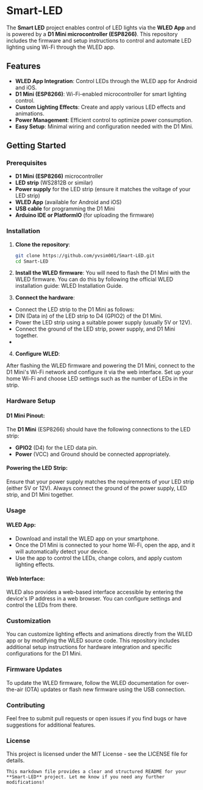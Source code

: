 # Smart-LED

The **Smart LED** project enables control of LED lights via the **WLED App** and is powered by a **D1 Mini microcontroller (ESP8266)**. This repository includes the firmware and setup instructions to control and automate LED lighting using Wi-Fi through the WLED app.

## Features

- **WLED App Integration**: Control LEDs through the WLED app for Android and iOS.
- **D1 Mini (ESP8266)**: Wi-Fi-enabled microcontroller for smart lighting control.
- **Custom Lighting Effects**: Create and apply various LED effects and animations.
- **Power Management**: Efficient control to optimize power consumption.
- **Easy Setup**: Minimal wiring and configuration needed with the D1 Mini.

## Getting Started

### Prerequisites

- **D1 Mini (ESP8266)** microcontroller
- **LED strip** (WS2812B or similar)
- **Power supply** for the LED strip (ensure it matches the voltage of your LED strip)
- **WLED App** (available for Android and iOS)
- **USB cable** for programming the D1 Mini
- **Arduino IDE or PlatformIO** (for uploading the firmware)

### Installation

1. **Clone the repository**:
   ```bash
   git clone https://github.com/yvsim001/Smart-LED.git
   cd Smart-LED
   ```

2. **Install the WLED firmware**: You will need to flash the D1 Mini with the WLED firmware. You can do this by following the official WLED installation guide: WLED Installation Guide.

3. **Connect the hardware**:

* Connect the LED strip to the D1 Mini as follows:
* DIN (Data in) of the LED strip to D4 (GPIO2) of the D1 Mini.
* Power the LED strip using a suitable power supply (usually 5V or 12V).
* Connect the ground of the LED strip, power supply, and D1 Mini together.
* 
4. **Configure WLED**:

After flashing the WLED firmware and powering the D1 Mini, connect to the D1 Mini's Wi-Fi network and configure it via the web interface.
Set up your home Wi-Fi and choose LED settings such as the number of LEDs in the strip.


### Hardware Setup

#### D1 Mini Pinout:
The **D1 Mini** (ESP8266) should have the following connections to the LED strip:
  * **GPIO2** (D4) for the LED data pin.
  * **Power** (VCC) and Ground should be connected appropriately.

#### Powering the LED Strip:

Ensure that your power supply matches the requirements of your LED strip (either 5V or 12V).
Always connect the ground of the power supply, LED strip, and D1 Mini together.


### Usage
#### WLED App:

* Download and install the WLED app on your smartphone.
* Once the D1 Mini is connected to your home Wi-Fi, open the app, and it will automatically detect your device.
* Use the app to control the LEDs, change colors, and apply custom lighting effects.

#### Web Interface:

WLED also provides a web-based interface accessible by entering the device's IP address in a web browser. You can configure settings and control the LEDs from there.


### Customization
You can customize lighting effects and animations directly from the WLED app or by modifying the WLED source code. This repository includes additional setup instructions for hardware integration and specific configurations for the D1 Mini.

### Firmware Updates
To update the WLED firmware, follow the WLED documentation for over-the-air (OTA) updates or flash new firmware using the USB connection.

### Contributing
Feel free to submit pull requests or open issues if you find bugs or have suggestions for additional features.

### License
This project is licensed under the MIT License - see the LICENSE file for details.

```arduino
This markdown file provides a clear and structured README for your **Smart-LED** project. Let me know if you need any further modifications!
```


